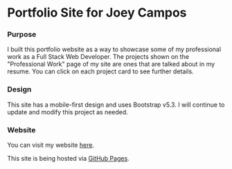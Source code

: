 # Portfolio Site for Joey Campos

### Purpose
I built this portfolio website as a way to showcase some of my professional work as a 
Full Stack Web Developer. The projects shown on the "Professional Work" page of my site are ones that 
are talked about in my resume. You can click on each project card to see further details.

### Design
This site has a mobile-first design and uses Bootstrap v5.3. I will continue
to update and modify this project as needed.

### Website
You can visit my website [here](https://jcswe.github.io/jcp_dev/).

This site is being hosted via [GitHub Pages](https://pages.github.com/).